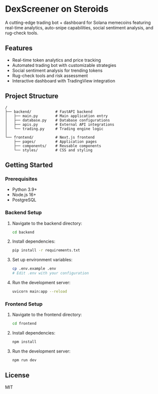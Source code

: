 # DexScreener on Steroids

A cutting-edge trading bot + dashboard for Solana memecoins featuring real-time analytics, auto-snipe capabilities, social sentiment analysis, and rug-check tools.

## Features

- Real-time token analytics and price tracking
- Automated trading bot with customizable strategies
- Social sentiment analysis for trending tokens
- Rug-check tools and risk assessment
- Interactive dashboard with TradingView integration

## Project Structure

```
/
├── backend/           # FastAPI backend
│   ├── main.py        # Main application entry
│   ├── database.py    # Database configurations
│   ├── apis.py        # External API integrations
│   └── trading.py     # Trading engine logic
│
└── frontend/          # Next.js frontend
    ├── pages/         # Application pages
    ├── components/    # Reusable components
    └── styles/        # CSS and styling
```

## Getting Started

### Prerequisites

- Python 3.9+
- Node.js 16+
- PostgreSQL

### Backend Setup

1. Navigate to the backend directory:
   ```bash
   cd backend
   ```

2. Install dependencies:
   ```bash
   pip install -r requirements.txt
   ```

3. Set up environment variables:
   ```bash
   cp .env.example .env
   # Edit .env with your configuration
   ```

4. Run the development server:
   ```bash
   uvicorn main:app --reload
   ```

### Frontend Setup

1. Navigate to the frontend directory:
   ```bash
   cd frontend
   ```

2. Install dependencies:
   ```bash
   npm install
   ```

3. Run the development server:
   ```bash
   npm run dev
   ```

## License

MIT